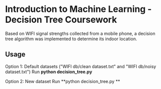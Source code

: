 # Introduction to Machine Learning - Decision Tree Coursework

Based on WIFI signal strengths collected from a mobile phone, a decision tree algorithm was implemented to determine its indoor location.

## Usage

Option 1: Default datasets ("WIFI db/clean dataset.txt" and "WIFI db/noisy dataset.txt")
Run **python decision_tree.py**

Option 2: New dataset
Run **python decision_tree.py *<path to dataset>* **
